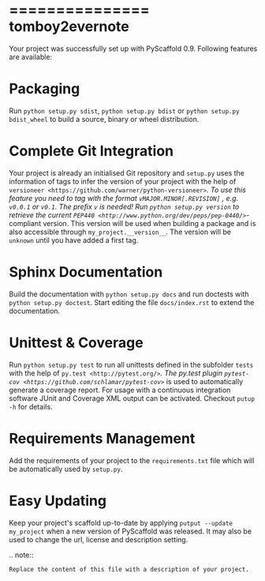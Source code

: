 ===============
tomboy2evernote
===============

Your project was successfully set up with PyScaffold 0.9.
Following features are available:

Packaging
=========

Run ``python setup.py sdist``, ``python setup.py bdist`` or
``python setup.py bdist_wheel`` to build a source, binary or wheel
distribution.


Complete Git Integration
========================

Your project is already an initialised Git repository and ``setup.py`` uses
the information of tags to infer the version of your project with the help of
`versioneer <https://github.com/warner/python-versioneer>`_.
To use this feature you need to tag with the format ``vMAJOR.MINOR[.REVISION]``
, e.g. ``v0.0.1`` or ``v0.1``. The prefix ``v`` is needed!
Run ``python setup.py version`` to retrieve the current `PEP440
<http://www.python.org/dev/peps/pep-0440/>`_-compliant version. This version
will be used when building a package and is also accessible through
``my_project.__version__``.
The version will be ``unknown`` until you have added a first tag.


Sphinx Documentation
====================

Build the documentation with ``python setup.py docs`` and run doctests with
``python setup.py doctest``. Start editing the file ``docs/index.rst`` to
extend the documentation.


Unittest & Coverage
===================

Run ``python setup.py test`` to run all unittests defined in the subfolder
``tests`` with the help of `py.test <http://pytest.org/>`_. The py.test plugin
`pytest-cov <https://github.com/schlamar/pytest-cov>`_ is used to automatically
generate a coverage report. For usage with a continuous integration software
JUnit and Coverage XML output can be activated. Checkout ``putup -h`` for
details.

Requirements Management
=======================

Add the requirements of your project to the ``requirements.txt`` file which
will be automatically used by ``setup.py``.


Easy Updating
=============

Keep your project's scaffold up-to-date by applying
``putput --update my_project`` when a new version of PyScaffold was released.
It may also be used to change the url, license and description setting.


.. note::

    Replace the content of this file with a description of your project.

